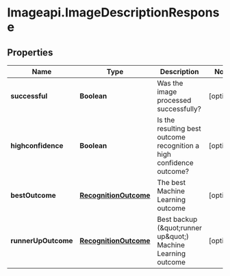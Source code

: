 # Imageapi.ImageDescriptionResponse

## Properties
Name | Type | Description | Notes
------------ | ------------- | ------------- | -------------
**successful** | **Boolean** | Was the image processed successfully? | [optional] 
**highconfidence** | **Boolean** | Is the resulting best outcome recognition a high confidence outcome? | [optional] 
**bestOutcome** | [**RecognitionOutcome**](RecognitionOutcome.md) | The best Machine Learning outcome | [optional] 
**runnerUpOutcome** | [**RecognitionOutcome**](RecognitionOutcome.md) | Best backup (\&quot;runner up\&quot;) Machine Learning outcome | [optional] 


